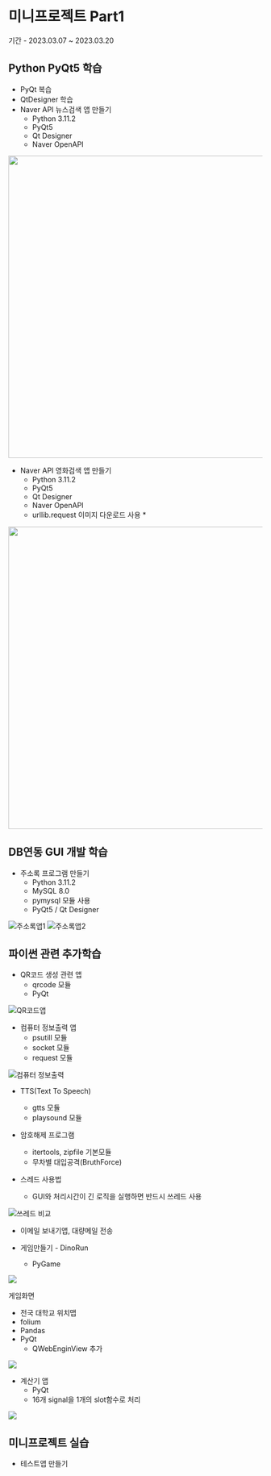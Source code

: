 # 미니프로젝트 Part1
기간 - 2023.03.07 ~ 2023.03.20

## Python PyQt5 학습
- PyQt 복습
- QtDesigner 학습
- Naver API 뉴스검색 앱 만들기
  - Python 3.11.2
  - PyQt5
  - Qt Designer
  - Naver OpenAPI

<!-- HTML 주석
![네이버뉴스앱](https://raw.githubusercontent.com/TaeYoonSS/miniprojects/main/images/navernews.png)
-->
<img src = "https://raw.githubusercontent.com/TaeYoonSS/miniprojects/main/images/navernews.png" 
  width = "600"/>

- Naver API 영화검색 앱 만들기
  - Python 3.11.2
  - PyQt5
  - Qt Designer
  - Naver OpenAPI
  - urllib.request 이미지 다운로드 사용 *

<img src = "https://raw.githubusercontent.com/TaeYoonSS/miniprojects/main/images/navermovie.png"
  width = "600"/>

## DB연동 GUI 개발 학습
- 주소록 프로그램 만들기
  - Python 3.11.2
  - MySQL 8.0
  - pymysql 모듈 사용
  - PyQt5 / Qt Designer

![주소록앱1](https://raw.githubusercontent.com/TaeYoonSS/miniprojects/main/images/addressbook1.png)
![주소록앱2](https://raw.githubusercontent.com/TaeYoonSS/miniprojects/main/images/addressbook2.png)

## 파이썬 관련 추가학습
- QR코드 생성 관련 앱
  - qrcode 모듈
  - PyQt 

![QR코드앱](https://raw.githubusercontent.com/TaeYoonSS/miniprojects/main/images/qrcodeapp.png)

- 컴퓨터 정보출력 앱
  - psutill 모듈
  - socket 모듈
  - request 모듈

![컴퓨터 정보출력](https://raw.githubusercontent.com/TaeYoonSS/miniprojects/main/images/cominfo.png)

- TTS(Text To Speech)
  - gtts 모듈
  - playsound 모듈

- 암호해제 프로그램
  - itertools, zipfile 기본모듈
  - 무차별 대입공격(BruthForce)

- 스레드 사용법
  - GUI와 처리시간이 긴 로직을 실행하면 반드시 쓰레드 사용

![쓰레드 비교](https://raw.githubusercontent.com/TaeYoonSS/miniprojects/main/images/thread.png)

- 이메일 보내기앱, 대량메일 전송

- 게임만들기 - DinoRun
  - PyGame

<img src = "https://raw.githubusercontent.com/TaeYoonSS/miniprojects/main/images/pygame2.png">

게임화면 
- 전국 대학교 위치맵
- folium
- Pandas
- PyQt
  - QWebEnginView 추가

<img src = "https://raw.githubusercontent.com/TaeYoonSS/miniprojects/main/images/folium.png">


- 계산기 앱
  - PyQt
  - 16개 signal을 1개의 slot함수로 처리

<img src = "https://raw.githubusercontent.com/TaeYoonSS/miniprojects/main/images/calculator.png">


## 미니프로젝트 실습
- 테스트앱 만들기